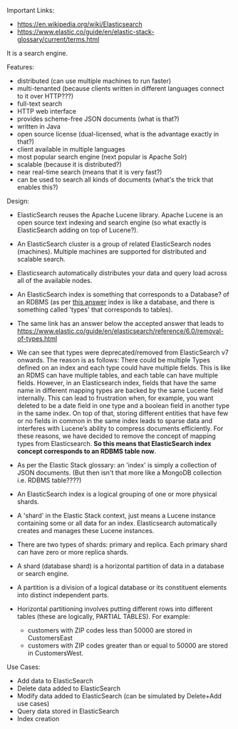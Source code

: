 Important Links:
- https://en.wikipedia.org/wiki/Elasticsearch
- https://www.elastic.co/guide/en/elastic-stack-glossary/current/terms.html

It is a search engine.

Features:
- distributed (can use multiple machines to run faster)
- multi-tenanted (because clients written in different languages connect to it over HTTP???)
- full-text search
- HTTP web interface
- provides scheme-free JSON documents (what is that?)
- written in Java
- open source license (dual-licensed, what is the advantage exactly in that?)
- client available in multiple languages
- most popular search engine (next popular is Apache Solr)
- scalable (because it is distributed?)
- near real-time search (means that it is very fast?)
- can be used to search all kinds of documents (what's the trick that enables this?)

Design:
- ElasticSearch reuses the Apache Lucene library. Apache Lucene is an open source text indexing and search engine (so what exactly is ElasticSearch adding on top of Lucene?).
- An ElasticSearch cluster is a group of related ElasticSearch nodes (machines). Multiple machines are supported for distributed and scalable search.
- Elasticsearch automatically distributes your data and query load across all of the available nodes.
- An ElasticSearch index is something that corresponds to a Database? of an RDBMS (as per <a href="https://stackoverflow.com/questions/15025876/what-is-an-index-in-elasticsearch/15026433">this answer</a> index is like a database, and there is something called 'types' that corresponds to tables).
- The same link has an answer below the accepted answer that leads to https://www.elastic.co/guide/en/elasticsearch/reference/6.0/removal-of-types.html
- We can see that types were deprecated/removed from ElasticSearch v7 onwards. The reason is as follows:
There could be multiple Types defined on an index and each type could have multiple fields. 
This is like an RDMS can have multiple tables, and each table can have multiple fields.
However, in an Elasticsearch index, fields that have the same name in different mapping types are backed by the same Lucene field internally. 
This can lead to frustration when, for example, you want deleted to be a date field in one type and a boolean field in another type in the same index.
On top of that, storing different entities that have few or no fields in common in the same index leads to sparse data and interferes with Lucene’s ability to compress documents efficiently.
For these reasons, we have decided to remove the concept of mapping types from Elasticsearch.
**So this means that ElasticSearch index concept corresponds to an RDBMS table now**.

- As per the Elastic Stack glossary: an 'index' is simply a collection of JSON documents. (But then isn't that more like a MongoDB collection i.e. RDBMS table????)
- An ElasticSearch index is a logical grouping of one or more physical shards.
- A 'shard' in the Elastic Stack context, just means a Lucene instance containing some or all data for an index. Elasticsearch automatically creates and manages these Lucene instances. 
- There are two types of shards: primary and replica. Each primary shard can have zero or more replica shards.
- A shard (database shard) is a horizontal partition of data in a database or search engine. 
- A partition is a division of a logical database or its constituent elements into distinct independent parts. 
- Horizontal partitioning involves putting different rows into different tables (these are logically, PARTIAL TABLES). 
  For example:
   - customers with ZIP codes less than 50000 are stored in CustomersEast 
   - customers with ZIP codes greater than or equal to 50000 are stored in CustomersWest.

Use Cases:
- Add data to ElasticSearch
- Delete data added to ElasticSearch
- Modify data added to ElasticSearch (can be simulated by Delete+Add use cases)
- Query data stored in ElasticSearch
- Index creation
